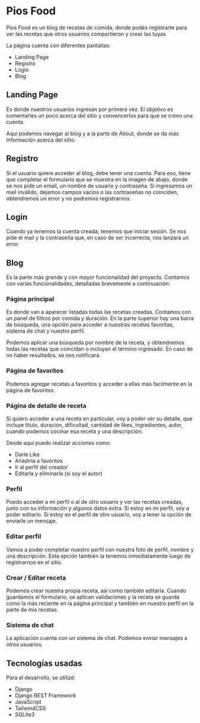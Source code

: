 # Pios Food
Pios Food es un blog de recetas de comida, donde podés registrarte para ver las recetas que otros usuarios compartieron y crear las tuyas

La página cuenta con diferentes pantallas:
* Landing Page
* Registro
* Login
* Blog

## Landing Page
Es donde nuestros usuarios ingresan por primera vez. El objetivo es comentarles un poco acerca del sitio y convencerlos para que se creen una cuenta.

Aquí podemos navegar al blog y a la parte de About, donde se da más información acerca del sitio.

## Registro
Si el usuario quiere acceder al blog, debe tener una cuenta. Para eso, tiene que completar el formulario que se muestra en la imagen de abajo, donde se nos pide un email, un nombre de usuario y contraseña. Si ingresamos un mail inválido, dejamos campos vacíos o las contraseñas no coinciden, obtendremos un error y no podremos registrarnos.


## Login
Cuando ya tenemos la cuenta creada, tenemos que iniciar sesión. Se nos pide el mail y la contraseña que, en caso de ser incorrecta, nos lanzará un error.


## Blog
Es la parte más grande y con mayor funcionalidad del proyecto. Contamos con varias funcionalidades, detalladas brevemente a continuación:

### Página principal
Es donde van a aparecer listadas todas las recetas creadas. Contamos con un panel de filtros por comida y duración. En la parte superior hay una barra de búsqueda, una opción para acceder a nuestras recetas favoritas, sistema de chat y nuestro perfil.

Podemos aplicar una búsqueda por nombre de la receta, y obtendremos todas las recetas que coincidan o incluyan el término ingresado. En caso de no haber resultados, se nos notificará.



### Página de favoritos
Podemos agregar recetas a favoritos y acceder a ellas más facilmente en la página de favoritos.



### Página de detalle de receta
Si quiero acceder a una receta en particular, voy a poder ver su detalle, que incluye título, duración, dificultad, cantidad de likes, ingredientes, autor, cuando podemos cocinar esa receta y una descripción.


Desde aquí puedo realizar acciones como:
- Darle Like
- Añadirla a favoritos
- Ir al perfil del creador
- Editarla y eliminarla (si soy el autor)

### Perfil
Puedo acceder a mi perfil o al de otro usuario y ver las recetas creadas, junto con su información y algunos datos extra. Si estoy en mi perfil, voy a poder editarlo. Si estoy en el perfil de otro usuario, voy a tener la opción de enviarle un mensaje.


### Editar perfil
Vamos a poder completar nuestro perfil con nuestra foto de perfil, nombre y una descripción. Esta opción también la tenemos inmediatamente luego de registrarnos en el sitio.



### Crear / Editar receta
Podemos crear nuestra propia receta, así como también editarla. Cuando guardamos el formulario, se aplican validaciones y la receta se guarda como la más reciente en la página principal y también en nuestro perfil en la parte de mis recetas.


### Sistema de chat
La aplicación cuenta con un sistema de chat. Podemos enviar mensajes a otros usuarios.



## Tecnologías usadas
Para el desarrollo, se utilizó:
- Django
- Django REST Framework
- JavaScript
- TailwindCSS
- SQLite3

